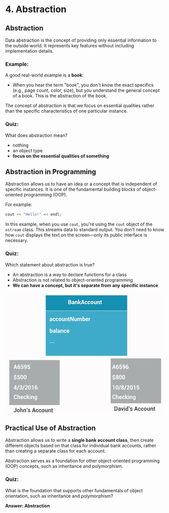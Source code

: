 # 4. Abstraction


## Abstraction
Data abstraction is the concept of providing only essential information to the outside world. It represents key features without including implementation details.

### Example:
A good real-world example is a **book**: 
- When you hear the term "book", you don't know the exact specifics (e.g., page count, color, size), but you understand the general concept of a book. This is the abstraction of the book.

The concept of abstraction is that we focus on essential qualities rather than the specific characteristics of one particular instance.

### Quiz:
What does abstraction mean?
- nothing
- an object type
- **focus on the essential qualities of something**

## Abstraction in Programming
Abstraction allows us to have an idea or a concept that is independent of specific instances. It is one of the fundamental building blocks of object-oriented programming (OOP).

For example:
```cpp
cout << "Hello!" << endl;
```
In this example, when you use `cout`, you're using the `cout` object of the `ostream` class. This streams data to standard output. You don't need to know how `cout` displays the text on the screen—only its public interface is necessary.

### Quiz:
Which statement about abstraction is true?
- An abstraction is a way to declare functions for a class
- Abstraction is not related to object-oriented programming
- **We can have a concept, but it's separate from any specific instance**

![Abstraction Example](image-1.png)

## Practical Use of Abstraction
Abstraction allows us to write a **single bank account class**, then create different objects based on that class for individual bank accounts, rather than creating a separate class for each account.

Abstraction serves as a foundation for other object-oriented programming (OOP) concepts, such as inheritance and polymorphism.

### Quiz:
What is the foundation that supports other fundamentals of object orientation, such as inheritance and polymorphism?

**Answer: Abstraction**
